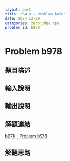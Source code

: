 ```yaml
---
layout: post
title: "b978 - Problem b978"
date: 2024-12-20
categories: zerojudge cpp
problem_id: b978
---
```


# Problem b978

## 題目描述



## 輸入說明



## 輸出說明



## 解題連結

[b978 - Problem b978](https://zerojudge.tw/ShowProblem?problemid=b978)

## 解題思路

